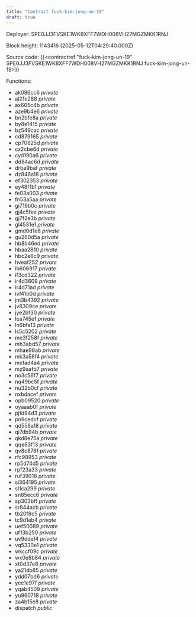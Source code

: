 ```yaml
---
title: "Contract fuck-kim-jong-un-19"
draft: true
---
```

Deployer: SPE0JJ3FVSKE1WK8XFF7WDH008VH27MGZMKK1RNJ


 



Block height: 1143416 (2025-05-12T04:29:40.000Z)

Source code: {{<contractref "fuck-kim-jong-un-19" SPE0JJ3FVSKE1WK8XFF7WDH008VH27MGZMKK1RNJ fuck-kim-jong-un-19>}}

Functions:

* ak086cc6 _private_
* al21e288 _private_
* ax605c4b _private_
* aze9b4e6 _private_
* bn2bfe8a _private_
* by8e1415 _private_
* bz549cac _private_
* cd879165 _private_
* cp70825d _private_
* cx2cbe6d _private_
* cyd190a6 _private_
* dd84ac6d _private_
* drbe9baf _private_
* dz846a18 _private_
* ef302353 _private_
* ey48f1b1 _private_
* fe03a003 _private_
* fn53a5aa _private_
* gi719b0c _private_
* gj4c5fee _private_
* gj7f2e3b _private_
* gl4531e1 _private_
* gmd0d1e8 _private_
* gu260d5a _private_
* hb8b46ed _private_
* hbaa2810 _private_
* hbc2e6c9 _private_
* hveaf252 _private_
* ib606917 _private_
* if3cd322 _private_
* ir4d3609 _private_
* ir4d71ad _private_
* ivf41b0d _private_
* jm3b4392 _private_
* jv8309ce _private_
* jye2bf30 _private_
* lea745e1 _private_
* ln6bfa13 _private_
* ls5c5202 _private_
* me3f258f _private_
* mh3abd57 _private_
* mhae98ab _private_
* mk3a58f4 _private_
* mxfad4a4 _private_
* mz9aafb7 _private_
* no3c56f7 _private_
* nq49bc5f _private_
* nu32b0cf _private_
* nxbdacef _private_
* opb09520 _private_
* oyaaab0f _private_
* pjfd94d3 _private_
* pn9cedcf _private_
* qd556a18 _private_
* qi7db94b _private_
* qkd8e75a _private_
* qqe63f13 _private_
* qv8c878f _private_
* rfc98953 _private_
* rp5d74d5 _private_
* rpf23a33 _private_
* ruf39018 _private_
* si364195 _private_
* sl1ca299 _private_
* sn85ecc6 _private_
* sp303bff _private_
* sr844acb _private_
* tb20f8c5 _private_
* tc9d1eb4 _private_
* uef50089 _private_
* uf13b250 _private_
* uv9ddef4 _private_
* vq5330e1 _private_
* wkccf09c _private_
* wx0e8b84 _private_
* xt0d37e8 _private_
* ya21db85 _private_
* ydd07bd6 _private_
* yee1e97f _private_
* yqab4509 _private_
* yu960718 _private_
* za4b15e8 _private_
* dispatch _public_
